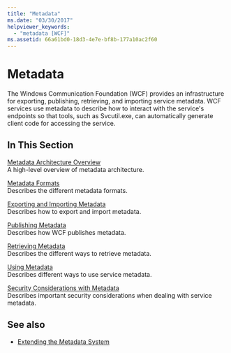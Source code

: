 ```yaml
---
title: "Metadata"
ms.date: "03/30/2017"
helpviewer_keywords: 
  - "metadata [WCF]"
ms.assetid: 66a61bd0-18d3-4e7e-bf8b-177a10ac2f60
---
```

# Metadata
The Windows Communication Foundation (WCF) provides an infrastructure for exporting, publishing, retrieving, and importing service metadata. WCF services use metadata to describe how to interact with the service's endpoints so that tools, such as Svcutil.exe, can automatically generate client code for accessing the service.  
  
## In This Section  
 [Metadata Architecture Overview](metadata-architecture-overview.md)  
 A high-level overview of metadata architecture.  
  
 [Metadata Formats](metadata-formats.md)  
 Describes the different metadata formats.  
  
 [Exporting and Importing Metadata](exporting-and-importing-metadata.md)  
 Describes how to export and import metadata.  
  
 [Publishing Metadata](publishing-metadata.md)  
 Describes how WCF publishes metadata.  
  
 [Retrieving Metadata](retrieving-metadata.md)  
 Describes the different ways to retrieve metadata.  
  
 [Using Metadata](using-metadata.md)  
 Describes different ways to use service metadata.  
  
 [Security Considerations with Metadata](security-considerations-with-metadata.md)  
 Describes important security considerations when dealing with service metadata.  
  
## See also

- [Extending the Metadata System](../extending/extending-the-metadata-system.md)
